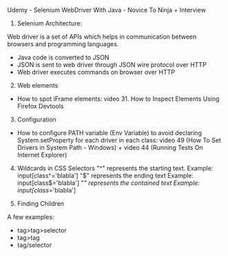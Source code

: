 Udemy - Selenium WebDriver With Java - Novice To Ninja + Interview

1. Selenium Architecture:

Web driver is a set of APIs which helps in communication between browsers and programming languages.
* Java code is converted to JSON 
* JSON is sent to web driver through JSON wire protocol over HTTP
* Web driver executes commands on browser over HTTP

2. Web elements
* How to spot iFrame elements: video 31. How to Inspect Elements Using Firefox Devtools

3. Configuration
* How to configure PATH variable (Env Variable) to avoid declaring System.setProperty for each driver in each class: 
video 49 (How To Set Drivers in System Path - Windows) + video 44 (Running Tests On Internet Explorer)

4. Wildcards in CSS Selectors
"^" represents the starting text. Example: input[class^='blabla']
"$" represents the ending text Example: input[class$='blabla']
"*" represents the contained text Example: input[class*='blabla']

5. Finding Children

A few examples:
* tag>tag>selector
* tag>tag
* tag/selector

